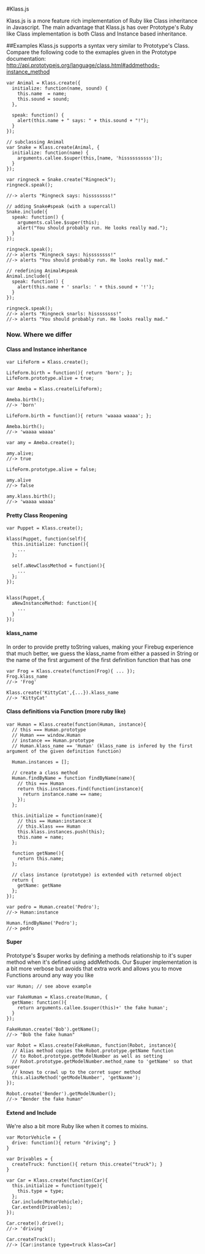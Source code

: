 #Klass.js

Klass.js is a more feature rich implementation of Ruby like Class inheritance in Javascript. The main advantage that Klass.js has over Prototype's Ruby like Class implementation is both Class and Instance based inheritance.

##Examples
  Klass.js supports a syntax very similar to Prototype's Class. Compare the following code to the exmaples given in the Prototype documentation:
  <http://api.prototypejs.org/language/class.html#addmethods-instance_method>
 
    var Animal = Klass.create({
      initialize: function(name, sound) {
        this.name  = name;
        this.sound = sound;
      },

      speak: function() {
        alert(this.name + " says: " + this.sound + "!");
      }
    });

    // subclassing Animal
    var Snake = Klass.create(Animal, {
      initialize: function(name) {
        arguments.callee.$super(this,[name, 'hissssssssss']);
      }
    });

    var ringneck = Snake.create("Ringneck");
    ringneck.speak();

    //-> alerts "Ringneck says: hissssssss!"

    // adding Snake#speak (with a supercall)
    Snake.include({
      speak: function() {
        arguments.callee.$super(this);
        alert("You should probably run. He looks really mad.");
      }
    });

    ringneck.speak();
    //-> alerts "Ringneck says: hissssssss!"
    //-> alerts "You should probably run. He looks really mad."

    // redefining Animal#speak
    Animal.include({
      speak: function() {
        alert(this.name + ' snarls: ' + this.sound + '!');
      }
    });

    ringneck.speak();
    //-> alerts "Ringneck snarls: hissssssss!"
    //-> alerts "You should probably run. He looks really mad."
    
### Now. Where we differ

#### Class and Instance inheritance

    var LifeForm = Klass.create();
    
    LifeForm.birth = function(){ return 'born'; };
    LifeForm.prototype.alive = true;
    
    var Ameba = Klass.create(LifeForm);
    
    Ameba.birth();
    //-> 'born'
    
    LifeForm.birth = function(){ return 'waaaa waaaa'; };
    
    Ameba.birth();
    //-> 'waaaa waaaa'
    
    var amy = Ameba.create();
    
    amy.alive;
    //-> true
    
    LifeForm.prototype.alive = false;
    
    amy.alive
    //-> false
    
    amy.klass.birth();
    //-> 'waaaa waaaa'
    
#### Pretty Class Reopening

    var Puppet = Klass.create();
    
    klass(Puppet, function(self){
      this.initialize: function(){
        ...
      };
      
      self.aNewClassMethod = function(){
        ...
      };
    });
    
    
    klass(Puppet,{
      aNewInstanceMethod: function(){
        ...
      }
    });
    
#### klass_name

  In order to provide pretty toString values, making your Firebug experience that much better, we guess the klass_name from
  either a passed in String or the name of the first argument of the first definition function that has one

    var Frog = Klass.create(function(Frog){ ... });
    Frog.klass_name
    //-> 'Frog'
    
    Klass.create('KittyCat',{...}).klass_name
    //-> 'KittyCat'

#### Class definitions via Function (more ruby like)

    var Human = Klass.create(function(Human, instance){
      // this === Human.prototype
      // Human === window.Human
      // instance == Human.prototype
      // Human.klass_name == 'Human' (klass_name is infered by the first argument of the given definition function)

      Human.instances = [];

      // create a class method
      Human.findByName = function findByName(name){
        // this === Human
        return this.instances.find(function(instance){
          return instance.name == name;
        });
      };

      this.initialize = function(name){
        // this == Human:instance:X
        // this.klass === Human
        this.klass.instances.push(this);
        this.name = name;
      };
      
      function getName(){
        return this.name;
      };

      // class instance (prototype) is extended with returned object
      return {
        getName: getName
      };
    });
    
    var pedro = Human.create('Pedro');
    //-> Human:instance
    
    Human.findByName('Pedro');
    //-> pedro
    

#### Super
  Prototype's $super works by defining a methods relationship to it's super method
  when it's defined using addMethods. Our $super implementation is a bit more verbose
  but avoids that extra work and allows you to move Functions around any way you like
    
    var Human; // see above example
    
    var FakeHuman = Klass.create(Human, {
      getName: function(){ 
        return arguments.callee.$super(this)+' the fake human';
      }
    });
    
    FakeHuman.create('Bob').getName();
    //-> "Bob the fake human"
    
    var Robot = Klass.create(FakeHuman, function(Robot, instance){
      // Alias method copies the Robot.prototype.getName function
      // to Robot.prototype.getModelNumber as well as setting
      // Robot.prototype.getModelNumber.method_name to 'getName' so that super
      // knows to crawl up to the corret super method
      this.aliasMethod('getModelNumber', 'getNaxme');
    });
    
    Robot.create('Bender').getModelNumber();
    //-> "Bender the fake human"

#### Extend and Include
  We're also a bit more Ruby like when it comes to mixins.
  
    var MotorVehicle = {
      drive: function(){ return "driving"; }
    }
    
    var Drivables = {
      createTruck: function(){ return this.create("truck"); }
    }
    
    var Car = Klass.create(function(Car){
      this.initialize = function(type){
        this.type = type;
      };
      Car.include(MotorVehicle);
      Car.extend(Drivables);
    });
    
    Car.create().drive();
    //-> 'driving'
    
    Car.createTruck();
    //-> [Car:instance type=truck klass=Car]
